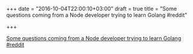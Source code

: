 +++
date = "2016-10-04T22:00:10+03:00"
draft = true
title = "Some questions coming from a Node developer trying to learn Golang  #reddit"

+++

<p><a href="https://t.co/A45mWIM4w4">Some questions coming from a Node developer trying to learn Golang  #reddit</a></p>
